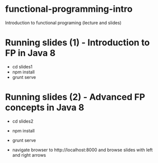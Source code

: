 functional-programming-intro
============================

Introduction to functional programing (lecture and slides)

# Running slides (1) - Introduction to FP in Java 8
- cd slides1
- npm install
- grunt serve

# Running slides (2) - Advanced FP concepts in Java 8
- cd slides2
- npm install
- grunt serve

- navigate browser to http://localhost:8000 and browse slides with left and right arrows
